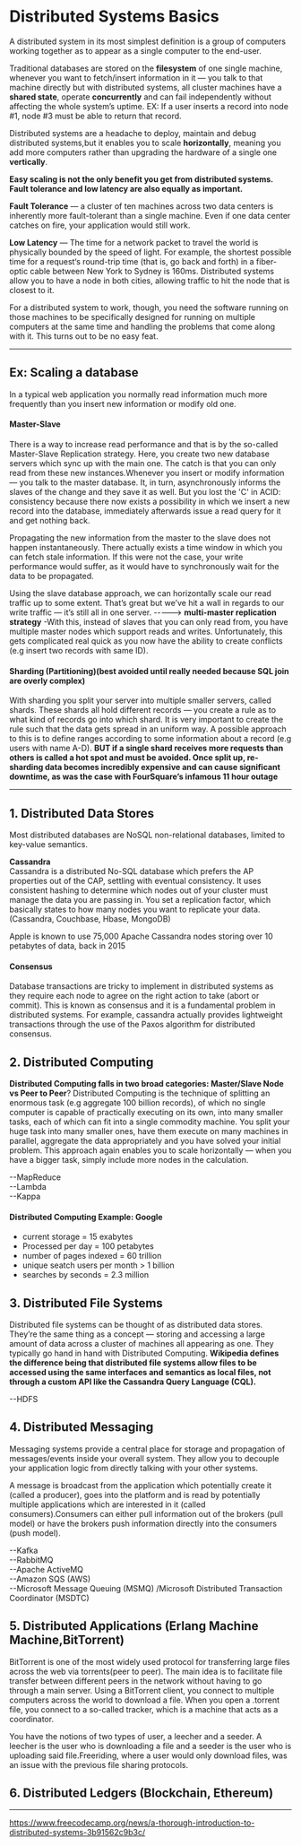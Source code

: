 # Distributed Systems Basics
A distributed system in its most simplest definition is a group of computers working together as to appear as a single computer to the end-user.

Traditional databases are stored on the **filesystem** of one single machine, whenever you want to fetch/insert information in it — you talk to that machine directly but with distributed systems, all cluster machines have a **shared state**, operate **concurrently** and can fail independently without affecting the whole system’s uptime. EX: If a user inserts a record into node #1, node #3 must be able to return that record.

Distributed systems are a headache to deploy, maintain and debug distributed systems,but it enables you to scale **horizontally**, meaning you add more computers rather than upgrading the hardware of a single one **vertically**.

**Easy scaling is not the only benefit you get from distributed systems. Fault tolerance and low latency are also equally as important.**

**Fault Tolerance** — a cluster of ten machines across two data centers is inherently more fault-tolerant than a single machine. Even if one data center catches on fire, your application would still work.

**Low Latency** — The time for a network packet to travel the world is physically bounded by the speed of light. For example, the shortest possible time for a request‘s round-trip time (that is, go back and forth) in a fiber-optic cable between New York to Sydney is 160ms. Distributed systems allow you to have a node in both cities, allowing traffic to hit the node that is closest to it.

For a distributed system to work, though, you need the software running on those machines to be specifically designed for running on multiple computers at the same time and handling the problems that come along with it. This turns out to be no easy feat.

---
## Ex: Scaling a database
In a typical web application you normally read information much more frequently than you insert new information or modify old one.

#### Master-Slave
There is a way to increase read performance and that is by the so-called Master-Slave Replication strategy. Here, you create two new database servers which sync up with the main one. The catch is that you can only read from these new instances.Whenever you insert or modify information — you talk to the master database. It, in turn, asynchronously informs the slaves of the change and they save it as well. But you lost the 'C' in ACID: consistency because there now exists a possibility in which we insert a new record into the database, immediately afterwards issue a read query for it and get nothing back.

Propagating the new information from the master to the slave does not happen instantaneously. There actually exists a time window in which you can fetch stale information. If this were not the case, your write performance would suffer, as it would have to synchronously wait for the data to be propagated.

Using the slave database approach, we can horizontally scale our read traffic up to some extent. That’s great but we’ve hit a wall in regards to our write traffic — it’s still all in one server. ----->  **multi-master replication strategy** -With this, instead of slaves that you can only read from, you have multiple master nodes which support reads and writes. Unfortunately, this gets complicated real quick as you now have the ability to create conflicts (e.g insert two records with same ID).

#### Sharding (Partitioning)(best avoided until really needed because SQL join are overly complex)

With sharding you split your server into multiple smaller servers, called shards. These shards all hold different records — you create a rule as to what kind of records go into which shard. It is very important to create the rule such that the data gets spread in an uniform way. A possible approach to this is to define ranges according to some information about a record (e.g users with name A-D).
**BUT if a single shard receives more requests than others is called a hot spot and must be avoided. Once split up, re-sharding data becomes incredibly expensive and can cause significant downtime, as was the case with FourSquare’s infamous 11 hour outage** 

---
## 1. Distributed Data Stores
Most distributed databases are NoSQL non-relational databases, limited to key-value semantics.

**Cassandra** <br>
Cassandra is a distributed No-SQL database which prefers the AP properties out of the CAP, settling with eventual consistency. It uses consistent hashing to determine which nodes out of your cluster must manage the data you are passing in. You set a replication factor, which basically states to how many nodes you want to replicate your data.
(Cassandra, Couchbase, Hbase, MongoDB)

Apple is known to use 75,000 Apache Cassandra nodes storing over 10 petabytes of data, back in 2015

#### Consensus
Database transactions are tricky to implement in distributed systems as they require each node to agree on the right action to take (abort or commit). This is known as consensus and it is a fundamental problem in distributed systems. For example, cassandra actually provides lightweight transactions through the use of the Paxos algorithm for distributed consensus.

## 2. Distributed Computing
**Distributed Computing falls in two broad categories: Master/Slave Node vs Peer to Peer**?
Distributed Computing is the technique of splitting an enormous task (e.g aggregate 100 billion records), of which no single computer is capable of practically executing on its own, into many smaller tasks, each of which can fit into a single commodity machine. You split your huge task into many smaller ones, have them execute on many machines in parallel, aggregate the data appropriately and you have solved your initial problem. This approach again enables you to scale horizontally — when you have a bigger task, simply include more nodes in the calculation.

--MapReduce <br>
--Lambda <br>
--Kappa <br>
#### Distributed  Computing Example: Google
- current storage = 15 exabytes
- Processed per day = 100 petabytes
- number of pages indexed = 60 trillion
- unique seatch users per month > 1 billion
- searches by seconds = 2.3 million

## 3. Distributed File Systems
Distributed file systems can be thought of as distributed data stores. They’re the same thing as a concept — storing and accessing a large amount of data across a cluster of machines all appearing as one. They typically go hand in hand with Distributed Computing. **Wikipedia defines the difference being that distributed file systems allow files to be accessed using the same interfaces and semantics as local files, not through a custom API like the Cassandra Query Language (CQL).**

--HDFS

## 4. Distributed Messaging
Messaging systems provide a central place for storage and propagation of messages/events inside your overall system. They allow you to decouple your application logic from directly talking with your other systems.

A message is broadcast from the application which potentially create it (called a producer), goes into the platform and is read by potentially multiple applications which are interested in it (called consumers).Consumers can either pull information out of the brokers (pull model) or have the brokers push information directly into the consumers (push model).

--Kafka <br>
--RabbitMQ <br>
--Apache ActiveMQ <br>
--Amazon SQS (AWS) <br>
--Microsoft Message Queuing (MSMQ) /Microsoft Distributed Transaction Coordinator (MSDTC) 
 
 ## 5. Distributed Applications (Erlang Machine Machine,BitTorrent)
 BitTorrent is one of the most widely used protocol for transferring large files across the web via torrents(peer to peer). The main idea is to facilitate file transfer between different peers in the network without having to go through a main server.
 Using a BitTorrent client, you connect to multiple computers across the world to download a file. When you open a .torrent file, you connect to a so-called tracker, which is a machine that acts as a coordinator. 
 
 You have the notions of two types of user, a leecher and a seeder. A leecher is the user who is downloading a file and a seeder is the user who is uploading said file.Freeriding, where a user would only download files, was an issue with the previous file sharing protocols.
 
 ## 6. Distributed Ledgers (Blockchain, Ethereum)
 ---
 https://www.freecodecamp.org/news/a-thorough-introduction-to-distributed-systems-3b91562c9b3c/
